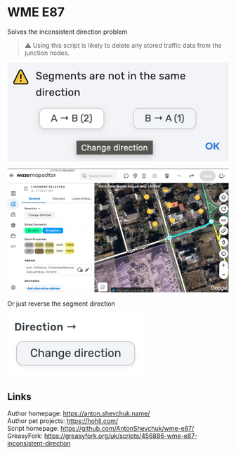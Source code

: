 # WME E87
Solves the inconsistent direction problem

> ⚠️ Using this script is likely to delete any stored traffic data from the junction nodes.

![](screenshot.png)

![](example.gif)

Or just reverse the segment direction

![](reverse.png)

## Links

Author homepage: https://anton.shevchuk.name/  
Author pet projects: https://hohli.com/  
Script homepage: https://github.com/AntonShevchuk/wme-e87/  
GreasyFork: https://greasyfork.org/uk/scripts/456886-wme-e87-inconsistent-direction  
